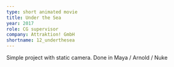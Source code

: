```yaml
---
type: short animated movie
title: Under the Sea
year: 2017
role: CG supervisor
company: Attraktion! GmbH
shortname: 12_underthesea
---
```


Simple project with static camera.
Done in Maya / Arnold / Nuke